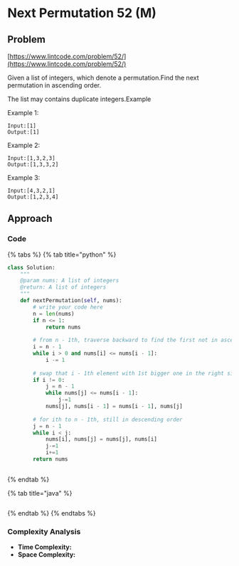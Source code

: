 # Next Permutation 52 \(M\)

## Problem

[https://www.lintcode.com/problem/52/](https://www.lintcode.com/problem/52/)

Given a list of integers, which denote a permutation.Find the next permutation in ascending order.

The list may contains duplicate integers.Example

Example 1:

```text
Input:[1]
Output:[1]
```

Example 2:

```text
Input:[1,3,2,3]
Output:[1,3,3,2]
```

Example 3:

```text
Input:[4,3,2,1]
Output:[1,2,3,4]
```

## Approach

### Code

{% tabs %}
{% tab title="python" %}
```python
class Solution:
    """
    @param nums: A list of integers
    @return: A list of integers
    """
    def nextPermutation(self, nums):
        # write your code here
        n = len(nums)
        if n <= 1:
            return nums
        
        # from n - 1th, traverse backward to find the first not in ascending order element
        i = n - 1
        while i > 0 and nums[i] <= nums[i - 1]:
            i -= 1
        
        # swap that i - 1th element with 1st bigger one in the right side
        if i != 0:
            j = n - 1
            while nums[j] <= nums[i - 1]:
                j-=1
            nums[j], nums[i - 1] = nums[i - 1], nums[j]
        
        # for ith to n - 1th, still in descending order
        j = n - 1
        while i < j:
            nums[i], nums[j] = nums[j], nums[i]
            j-=1
            i+=1
        return nums
                 

```
{% endtab %}

{% tab title="java" %}
```

```
{% endtab %}
{% endtabs %}

### Complexity Analysis

* **Time Complexity:**
* **Space Complexity:**

